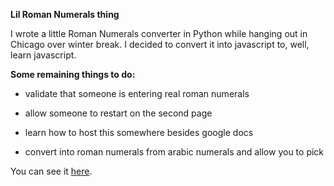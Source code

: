 **Lil Roman Numerals thing**

I wrote a little Roman Numerals converter in Python while hanging out in Chicago over winter break. I decided to convert it into javascript to, well, learn javascript. 

**Some remaining things to do:**

- validate that someone is entering real roman numerals

- allow someone to restart on the second page

- learn how to host this somewhere besides google docs

- convert into roman numerals from arabic numerals and allow you to pick

You can see it [here](https://3bada4ea541ceb8519c45a6a9d6f14bdb7a9bac9.googledrive.com/secure/ACQbPCPdIk4Gzfw5yLbehAcEg7uIVv6aN4IZ6kIv5C0zk8gN6A74ONu8frT-hCutRUJhId3rZ_hJcJey2e41vO0i47rvVUIw_DZUl6UIbm9tdzlFzz5Bw8_ZswOZPkBqWcwtqgMpJmPsDrNTHaSWZ3sxVlk7StQrI3Q81ln3lDzsUWfZpi2O7g8vmKYgxVeH28ZN3PvVJVuu-nIRkJ6n--EhfrDlYwTlj2ZOrGRJm-33o58kMjSDCAoq5-DkPI3Iw8WA2Z_6N6Qo0XFPdCu7IcxmxE9_50iQZ-A84NUO09sC5mX5vzIfAatTf_OwbG4r4Tti-mvNx_wkUNEdgfFBJFEbl-gimEWAckitGvQX2GaSowFY4uXRoDu4Kb2Ro6YcJPUGLBz7TRB14-xoyurNgWhrvsz8uYDjcaGche5WJtVLih1cBNBqtQNChr8ROeAG1Ej26Ilx-5OaQGYj3aHgYIJZvicF94NlyQPwq2KKqwIpzaI01w1N96TFiSYgsuWtGa3TwLBG7A10Fu2QTZhaLLxviMSM0Tycfoeigz2yvvVzxZgqG45FasQU6H6JMA6OX23TWopkSXR7/host/0B1ZemRn5yuGGX2VkLXRaNFN5N1k).